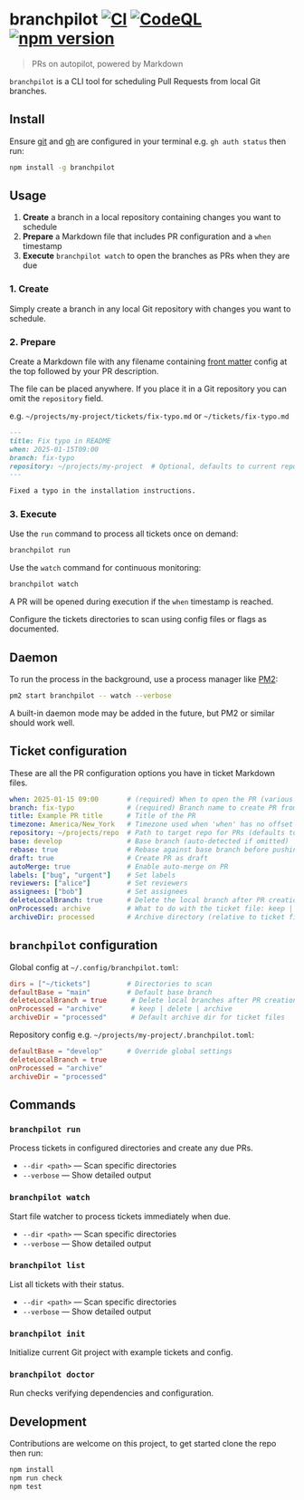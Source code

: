 # branchpilot [![CI](https://github.com/AlecRust/branchpilot/actions/workflows/ci.yml/badge.svg)](https://github.com/AlecRust/branchpilot/actions/workflows/ci.yml) [![CodeQL](https://github.com/AlecRust/branchpilot/actions/workflows/github-code-scanning/codeql/badge.svg)](https://github.com/AlecRust/branchpilot/actions/workflows/github-code-scanning/codeql) [![npm version](https://img.shields.io/npm/v/branchpilot.svg)](https://www.npmjs.com/package/branchpilot)

> PRs on autopilot, powered by Markdown

`branchpilot` is a CLI tool for scheduling Pull Requests from local Git branches.

## Install

Ensure [git](https://git-scm.com/) and [gh](https://cli.github.com/) are configured in your terminal e.g. `gh auth status`
then run:

```bash
npm install -g branchpilot
```

## Usage

1. **Create** a branch in a local repository containing changes you want to schedule
2. **Prepare** a Markdown file that includes PR configuration and a `when` timestamp
3. **Execute** `branchpilot watch` to open the branches as PRs when they are due

### 1. Create

Simply create a branch in any local Git repository with changes you want to schedule.

### 2. Prepare

Create a Markdown file with any filename containing [front matter](https://gohugo.io/content-management/front-matter/) config at the top followed by your PR description.

The file can be placed anywhere. If you place it in a Git repository you can omit the `repository` field.

e.g. `~/projects/my-project/tickets/fix-typo.md` or `~/tickets/fix-typo.md`

```markdown
---
title: Fix typo in README
when: 2025-01-15T09:00
branch: fix-typo
repository: ~/projects/my-project  # Optional, defaults to current repository
---

Fixed a typo in the installation instructions.
```

### 3. Execute

Use the `run` command to process all tickets once on demand:

```bash
branchpilot run
```

Use the `watch` command for continuous monitoring:

```bash
branchpilot watch
```

A PR will be opened during execution if the `when` timestamp is reached.

Configure the tickets directories to scan using config files or flags as documented.

## Daemon

To run the process in the background, use a process manager like [PM2](https://pm2.keymetrics.io/):

```bash
pm2 start branchpilot -- watch --verbose
```

A built-in daemon mode may be added in the future, but PM2 or similar should work well.

## Ticket configuration

These are all the PR configuration options you have in ticket Markdown files.

```yaml
when: 2025-01-15 09:00       # (required) When to open the PR (various formats supported)
branch: fix-typo             # (required) Branch name to create PR from
title: Example PR title      # Title of the PR
timezone: America/New_York   # Timezone used when 'when' has no offset (defaults to system)
repository: ~/projects/repo  # Path to target repo for PRs (defaults to current repo)
base: develop                # Base branch (auto-detected if omitted)
rebase: true                 # Rebase against base branch before pushing
draft: true                  # Create PR as draft
autoMerge: true              # Enable auto-merge on PR
labels: ["bug", "urgent"]    # Set labels
reviewers: ["alice"]         # Set reviewers
assignees: ["bob"]           # Set assignees
deleteLocalBranch: true      # Delete the local branch after PR creation
onProcessed: archive         # What to do with the ticket file: keep | delete | archive
archiveDir: processed        # Archive directory (relative to ticket file or absolute, defaults to "processed")
```

## `branchpilot` configuration

Global config at `~/.config/branchpilot.toml`:

```toml
dirs = ["~/tickets"]         # Directories to scan
defaultBase = "main"         # Default base branch
deleteLocalBranch = true      # Delete local branches after PR creation
onProcessed = "archive"       # keep | delete | archive
archiveDir = "processed"      # Default archive dir for ticket files
```

Repository config e.g. `~/projects/my-project/.branchpilot.toml`:

```toml
defaultBase = "develop"      # Override global settings
deleteLocalBranch = true
onProcessed = "archive"
archiveDir = "processed"
```

## Commands

### `branchpilot run`

Process tickets in configured directories and create any due PRs.

- `--dir <path>` — Scan specific directories
- `--verbose` — Show detailed output

### `branchpilot watch`

Start file watcher to process tickets immediately when due.

- `--dir <path>` — Scan specific directories
- `--verbose` — Show detailed output

### `branchpilot list`

List all tickets with their status.

- `--dir <path>` — Scan specific directories
- `--verbose` — Show detailed output

### `branchpilot init`

Initialize current Git project with example tickets and config.

### `branchpilot doctor`

Run checks verifying dependencies and configuration.

## Development

Contributions are welcome on this project, to get started clone the repo then run:

```bash
npm install
npm run check
npm test
```
